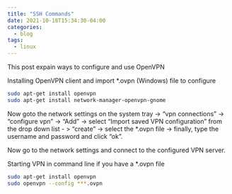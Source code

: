 ```yaml
---
title: "SSH Commands"
date: 2021-10-18T15:34:30-04:00
categories:
  - blog
tags:
  - linux
---
```

This post expain ways to configure and use OpenVPN

Installing OpenVPN client and import *.ovpn (Windows) file to configure
```bash
sudo apt-get install openvpn
sudo apt-get install network-manager-openvpn-gnome
```
Now goto the network settings on the system tray -> “vpn connections” -> “configure vpn” -> “Add” -> select “Import saved VPN configuration” from the drop down list - > “create” -> select the *.ovpn file -> finally, type the username and password and click “ok”.

Now go to the network settings and connect to the configured VPN server.

Starting VPN in command line if you have a *.ovpn file
```bash
sudo apt-get install openvpn 
sudo openvpn --config ***.ovpn
```

